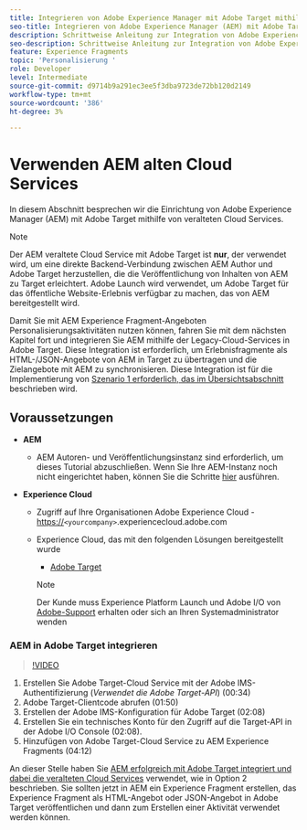```yaml
---
title: Integrieren von Adobe Experience Manager mit Adobe Target mithilfe von Cloud Services
seo-title: Integrieren von Adobe Experience Manager (AEM) mit Adobe Target mithilfe älterer Cloud Services
description: Schrittweise Anleitung zur Integration von Adobe Experience Manager (AEM) mit Adobe Target mithilfe von AEM Cloud Service
seo-description: Schrittweise Anleitung zur Integration von Adobe Experience Manager (AEM) mit Adobe Target mithilfe von AEM Cloud Service
feature: Experience Fragments
topic: 'Personalisierung '
role: Developer
level: Intermediate
source-git-commit: d9714b9a291ec3ee5f3dba9723de72bb120d2149
workflow-type: tm+mt
source-wordcount: '386'
ht-degree: 3%

---
```



# Verwenden AEM alten Cloud Services

In diesem Abschnitt besprechen wir die Einrichtung von Adobe Experience Manager (AEM) mit Adobe Target mithilfe von veralteten Cloud Services.

>[!NOTE]
>
> Der AEM veraltete Cloud Service mit Adobe Target ist **nur**, der verwendet wird, um eine direkte Backend-Verbindung zwischen AEM Author und Adobe Target herzustellen, die die Veröffentlichung von Inhalten von AEM zu Target erleichtert. Adobe Launch wird verwendet, um Adobe Target für das öffentliche Website-Erlebnis verfügbar zu machen, das von AEM bereitgestellt wird.

Damit Sie mit AEM Experience Fragment-Angeboten Personalisierungsaktivitäten nutzen können, fahren Sie mit dem nächsten Kapitel fort und integrieren Sie AEM mithilfe der Legacy-Cloud-Services in Adobe Target. Diese Integration ist erforderlich, um Erlebnisfragmente als HTML-/JSON-Angebote von AEM in Target zu übertragen und die Zielangebote mit AEM zu synchronisieren. Diese Integration ist für die Implementierung von [Szenario 1 erforderlich, das im Übersichtsabschnitt](./overview.md#personalization-using-aem-experience-fragment) beschrieben wird.

## Voraussetzungen

* **AEM**

   * AEM Autoren- und Veröffentlichungsinstanz sind erforderlich, um dieses Tutorial abzuschließen. Wenn Sie Ihre AEM-Instanz noch nicht eingerichtet haben, können Sie die Schritte [hier](./implementation.md#set-up-aem) ausführen.

* **Experience Cloud**
   * Zugriff auf Ihre Organisationen Adobe Experience Cloud - <https://>`<yourcompany>`.experiencecloud.adobe.com
   * Experience Cloud, das mit den folgenden Lösungen bereitgestellt wurde
      * [Adobe Target](https://experiencecloud.adobe.com)

      >[!NOTE]
      >
      > Der Kunde muss Experience Platform Launch und Adobe I/O von [Adobe-Support](https://helpx.adobe.com/de/contact/enterprise-support.ec.html) erhalten oder sich an Ihren Systemadministrator wenden



### AEM in Adobe Target integrieren

>[!VIDEO](https://video.tv.adobe.com/v/28428?quality=12&learn=on)

1. Erstellen Sie Adobe Target-Cloud Service mit der Adobe IMS-Authentifizierung (*Verwendet die Adobe Target-API*) (00:34)
2. Adobe Target-Clientcode abrufen (01:50)
3. Erstellen der Adobe IMS-Konfiguration für Adobe Target (02:08)
4. Erstellen Sie ein technisches Konto für den Zugriff auf die Target-API in der Adobe I/O Console (02:08).
5. Hinzufügen von Adobe Target-Cloud Service zu AEM Experience Fragments (04:12)

An dieser Stelle haben Sie [AEM erfolgreich mit Adobe Target integriert und dabei die veralteten Cloud Services](./using-aem-cloud-services.md#integrating-aem-target-options) verwendet, wie in Option 2 beschrieben. Sie sollten jetzt in AEM ein Experience Fragment erstellen, das Experience Fragment als HTML-Angebot oder JSON-Angebot in Adobe Target veröffentlichen und dann zum Erstellen einer Aktivität verwendet werden können.
